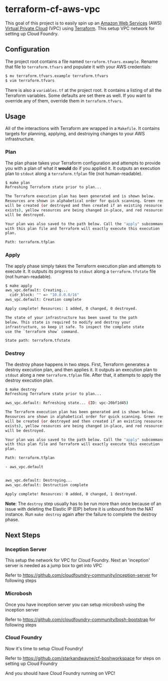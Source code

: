 # terraform-cf-aws-vpc

This goal of this project is to easily spin up an [Amazon Web Services](http://aws.amazon.com/) (AWS) [Virtual Private Cloud](http://aws.amazon.com/vpc/) (VPC) using [Terraform](http://terraform.io). This setup VPC network for setting up Cloud Foundry.

## Configuration

The project root contains a file named `terraform.tfvars.example`. Rename that file to `terraform.tfvars` and populate it with your AWS credentials:

```bash
$ mv terraform.tfvars.example terraform.tfvars
$ vim terraform.tfvars
```

There is also a `variables.tf` at the project root. It contains a listing of all the Terraform variables. Some defaults are set there as well. If you want to override any of them, override them in `terraform.tfvars`.

## Usage

All of the interactions with Terraform are wrapped in a `Makefile`. It contains targets for planning, applying, and destroying changes to your AWS infrastructure.

### Plan

The plan phase takes your Terraform configuration and attempts to provide you with a plan of what it **would** do if you applied it. It outputs an execution plan to `stdout` along a `terraform.tfplan` file (not human-readable).

```bash
$ make plan
Refreshing Terraform state prior to plan...

The Terraform execution plan has been generated and is shown below.
Resources are shown in alphabetical order for quick scanning. Green resources
will be created (or destroyed and then created if an existing resource
exists), yellow resources are being changed in-place, and red resources
will be destroyed.

Your plan was also saved to the path below. Call the "apply" subcommand
with this plan file and Terraform will exactly execute this execution
plan.

Path: terraform.tfplan
```

### Apply

The apply phase simply takes the Terraform execution plan and attempts to execute it. It outputs its progress to `stdout` along a `terraform.tfstate` file (not human-readable).

```bash
$ make apply
aws_vpc.default: Creating...
  cidr_block: "" => "10.0.0.0/16"
aws_vpc.default: Creation complete

Apply complete! Resources: 1 added, 0 changed, 0 destroyed.

The state of your infrastructure has been saved to the path
below. This state is required to modify and destroy your
infrastructure, so keep it safe. To inspect the complete state
use the `terraform show` command.

State path: terraform.tfstate
```

### Destroy

The destroy phase happens in two steps. First, Terraform generates a destroy execution plan, and then applies it. It outputs an execution plan to `stdout` along a new `terraform.tfplan` file. After that, it attempts to apply the destroy execution plan.

```bash
$ make destroy
Refreshing Terraform state prior to plan...

aws_vpc.default: Refreshing state... (ID: vpc-20bf1d45)

The Terraform execution plan has been generated and is shown below.
Resources are shown in alphabetical order for quick scanning. Green resources
will be created (or destroyed and then created if an existing resource
exists), yellow resources are being changed in-place, and red resources
will be destroyed.

Your plan was also saved to the path below. Call the "apply" subcommand
with this plan file and Terraform will exactly execute this execution
plan.

Path: terraform.tfplan

- aws_vpc.default


aws_vpc.default: Destroying...
aws_vpc.default: Destruction complete

Apply complete! Resources: 0 added, 0 changed, 1 destroyed.
```

**Note**: The `destroy` step usually has to be run more than once because of an issue with deleting the Elastic IP (EIP) before it is unbound from the NAT instance. Run `make destroy` again after the failure to complete the destroy phase.

## Next Steps

### Inception Server
This setup the network for VPC for Cloud Foundry. Next an 'inception' server is needed as a jump box to get into VPC

Refer to https://github.com/cloudfoundry-community/inception-server for following steps

### Microbosh

Once you have inception server you can setup microbosh using the inception server

Refer to https://github.com/cloudfoundry-community/bosh-bootstrap for following steps

### Cloud Foundry

Now it's time to setup Cloud Foundry!

Refer to https://github.com/starkandwayne/cf-boshworkspace for steps on setting up Cloud Foundry

And you should have Cloud Foundry running on VPC!
